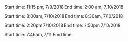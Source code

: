 Start time:
11:15 pm, 7/9/2018
End time: 
2:00 am, 7/10/2018

Start time: 
8:00am, 7/10/2018
End time:
8:30am, 7/10/2018

Start time:
2:20pm 7/10/2018
End time:
2:50pm 7/10/2018

Start time:
7:46am, 7/11
Emd time:
